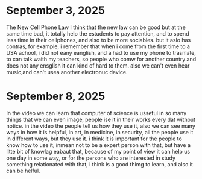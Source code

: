 # September 3, 2025

The New Cell Phone Law
I think that the new law can be good but at the same time bad, it totally help the estudents to pay attention, and to spend less time in their cellphones, and also to be more sociables.
but it aslo has contras, for example, i remember that when i come from the first time to a USA achool, i did not eany eanglish, and a had to use my phone to trasnlate, to can talk waith my teachers, so people who comw for another country and does not any ensglish it can kind of hard to them.
also we can't even hear music,and can't usea another electronuc device.

# September 8, 2025
In the video we can learn that computer of science is usseful in so many things that we can even image, people ise it in their works every dat without notice.
in the video the people tell us how they use it, also we can see many ways in how it is helpful, in art, in medicine, in security, all the people use it in different ways,
but they use it.
i think it is important for the people to know how to use it, inmean not to be a expert person with that, but have a litte bit of knowlag eabaut that,
because of my point of view it can help us one day in some way, or for the persons who are interested in study something relationated with that,
i think is a good thimg to learn, and also it can be helful.
